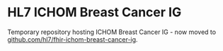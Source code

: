 # HL7 ICHOM Breast Cancer IG
Temporary repository hosting ICHOM Breast Cancer IG - now moved to [github.com/hl7/fhir-ichom-breast-cancer-ig](https://github.com/hl7/fhir-ichom-breast-cancer-ig).
